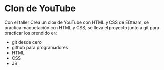 # Clon de YouTube

Con el taller Crea un clon de YouTube con HTML y CSS de EDteam, se practica maquetación con HTML y CSS, se lleva el proyecto junto a git para practicar los prendido en:
- git desde cero
- github para programadores
- HTML
- CSS
- JS
